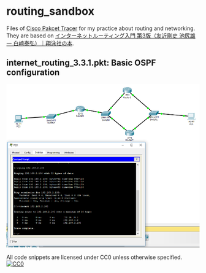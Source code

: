 # routing_sandbox

Files of [Cisco Pakcet Tracer](https://www.netacad.com/courses/packet-tracer-download/) for my practice about routing and networking. They are based on [インターネットルーティング入門 第3版（友近剛史 池尻雄一 白﨑泰弘）｜翔泳社の本](https://www.shoeisha.co.jp/book/detail/9784798134819).

## internet_routing_3.3.1.pkt: Basic OSPF configuration

![](internet_routing_3.3.1.png)

All code snippets are licensed under CC0 unless otherwise specified.
[![CC0](http://i.creativecommons.org/p/zero/1.0/88x31.png)](http://creativecommons.org/publicdomain/zero/1.0/)
